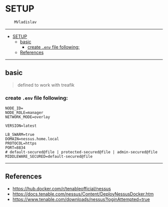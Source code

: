 # SETUP

```sh
    MVladislav
```

---

- [SETUP](#setup)
  - [basic](#basic)
    - [create `.env` file following:](#create-env-file-following)
  - [References](#references)

---

## basic

> defined to work with treafik

### create `.env` file following:

```env
NODE_ID=
NODE_ROLE=manager
NETWORK_MODE=overlay

VERSION=latest

LB_SWARM=true
DOMAIN=nessus.home.local
PROTOCOL=https
PORT=8834
# default-secured@file | protected-secured@file | admin-secured@file
MIDDLEWARE_SECURED=default-secured@file
```

---

## References

- <https://hub.docker.com/r/tenableofficial/nessus>
- <https://docs.tenable.com/nessus/Content/DeployNessusDocker.htm>
- <https://www.tenable.com/downloads/nessus?loginAttempted=true>
